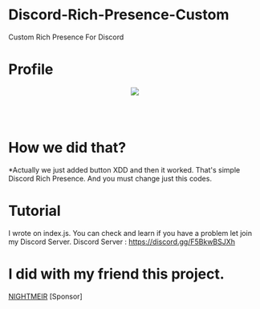 # Discord-Rich-Presence-Custom
Custom Rich Presence For Discord 

# Profile
<p align="center">
<img src="https://raw.githubusercontent.com/lib-Pluton/Discord-Rich-Presence-Custom/main/image/sa.png" /></p>
<br/><br/>


# How we did that?
*Actually we just added button XDD and then it worked. That's simple Discord Rich Presence. And you must change just this codes.

# Tutorial
I wrote on index.js. You can check and learn if you have a problem let join my Discord Server. Discord Server : https://discord.gg/F5BkwBSJXh

# I did with my friend this project.
[NIGHTMEIR](https://github.com/NIGHTMEIR) [Sponsor]
